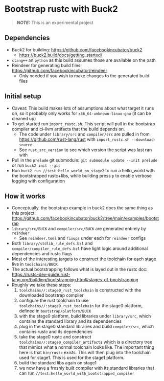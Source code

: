 # Bootstrap rustc with Buck2

> **_NOTE:_** This is an experimental project

## Dependencies

- Buck2 for building: <https://github.com/facebookincubator/buck2>
  - <https://buck2.build/docs/getting_started/>
- `clang++` an `python` as this build assumes those are available on the path
- Reindeer for generating build files: <https://github.com/facebookincubator/reindeer>
  - Only needed if you wish to make changes to the generated build files

## Initial setup

- Caveat: This build makes lots of assumptions about what target it runs on, so it probably only works for `x86_64-unknown-linux-gnu` (it can be cleaned up)
- To get started run `import_rustc.sh`. This script will pull in the bootstrap compiler and ci-llvm artifacts that the build depends on.
  - The code under `library/src` and `compiler/src` are pulled in from <https://github.com/rust-lang/rust> with `import_rustc.sh --download-source`.
  - See `rust_src_version` to see which version the script was last ran with
- Pull in the `prelude` git submodule: `git submodule update --init prelude` or run `buck2 init --git`
- Run `buck2 run //test:hello_world_on_stage2` to run a hello_world with the bootstrapped rustc+libs, while building press `p` to enable verbose logging with configuration

## How it works

- Conceptually, the bootstrap example in buck2 does the same thing as this project: <https://github.com/facebookincubator/buck2/tree/main/examples/bootstrap>
- `library/src/BUCK` and `compiler/src/BUCK` are generated entirely by `reindeer`
  - See `reindeer.toml` and `fixups` under each for `reindeer` configs
- Both `library/stdlib_rule_defs.bzl` and `compiler/compiler_rule_defs.bzl` have light logic around additional dependencies and rustc flags
- Most of the interesting targets to construct the toolchain for each stage live in `toolchains/BUCK`
- The actual bootstrapping follows what is layed out in the rustc doc: <https://rustc-dev-guide.rust-lang.org/building/bootstrapping.html#stages-of-bootstrapping>
- Roughly we take these steps:
  1. `toolchains//:stage0_rust_toolchain` is constructed with the downloaded bootstrap compiler
  1. configure the rust toolchain to use `toolchains//:stage0_rust_toolchain` for the stage0 platform, defined in `bootstrap/platform/BUCK`
  1. with the stage0 platform, build libraries under `library/src`, which contains the standard library and its dependencies
  1. plug in the stage0 standard libraries and build `compiler/src`, which contains rustc and its dependencies
  1. take the stage0 rustc and construct `toolchains//:stage0_compiler_artifacts` which is a directory tree that mimics what a normal toolchain looks like. The important thing here is that `bin/rustc` exists. This will then plug into the toolchain used for stage1. This is used for the stage1 platform.
  1. build the standard libs again on stage1
  1. we now have a freshly built compiler with its standard libraries that can run `//test:hello_world_with_bootstrapped_compiler`
